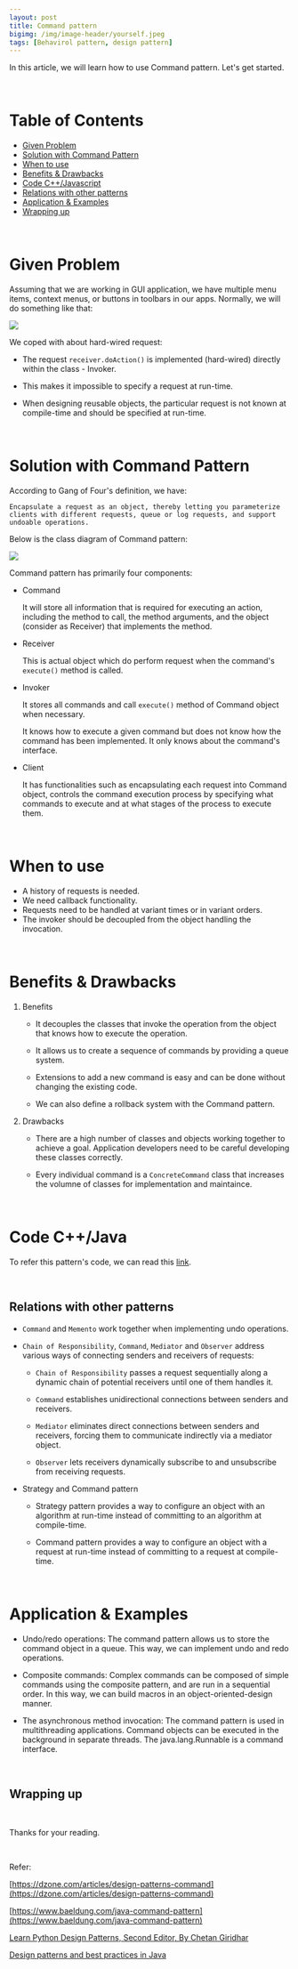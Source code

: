```yaml
---
layout: post
title: Command pattern
bigimg: /img/image-header/yourself.jpeg
tags: [Behavirol pattern, design pattern]
---
```


 In this article, we will learn how to use Command pattern. Let's get started.


<br>

# Table of Contents
- [Given Problem](#given-problem)
- [Solution with Command Pattern](#solution-with-command-pattern)
- [When to use](#when-to-use)
- [Benefits & Drawbacks](#benefits-&drawbacks)
- [Code C++/Javascript](#code-C++/Javascript)
- [Relations with other patterns](#relations-with-other-patterns)
- [Application & Examples](#application-&-examples)
- [Wrapping up](#wrapping-up)

<br>

# Given Problem

Assuming that we are working in GUI application, we have multiple menu items, context menus, or buttons in toolbars in our apps. Normally, we will do something like that:

![](../img/design-pattern/command-pattner/original-problem-command-pattern.png)

We coped with about hard-wired request:
- The request ```receiver.doAction()``` is implemented (hard-wired) directly within the class - Invoker.

- This makes it impossible to specify a request at run-time.

- When designing reusable objects, the particular request is not known at compile-time and should be specified at run-time.

<br>

# Solution with Command Pattern

According to Gang of Four's definition, we have:

```
Encapsulate a request as an object, thereby letting you parameterize clients with different requests, queue or log requests, and support undoable operations.

```

Below is the class diagram of Command pattern:

![](../img/design-pattern/command-pattner/command-pattern.png)

Command pattern has primarily four components:
- Command

    It will store all information that is required for executing an action, including the method to call, the method arguments, and the object (consider as Receiver) that implements the method.

- Receiver

    This is actual object which do perform request when the command's ```execute()``` method is called.

- Invoker

    It stores all commands and call ```execute()``` method of Command object when necessary.

    It knows how to execute a given command but does not know how the command has been implemented. It only knows about the command's interface.

- Client

    It has functionalities such as encapsulating each request into Command object, controls the command execution process by specifying what commands to execute and at what stages of the process to execute them.

<br>

# When to use
- A history of requests is needed.
- We need callback functionality.
- Requests need to be handled at variant times or in variant orders.
- The invoker should be decoupled from the object handling the invocation.

<br>

# Benefits & Drawbacks
1. Benefits

    - It decouples the classes that invoke the operation from the object that knows how to execute the operation.

    - It allows us to create a sequence of commands by providing a queue system.

    - Extensions to add a new command is easy and can be done without changing the existing code.

    - We can also define a rollback system with the Command pattern.


2. Drawbacks

    - There are a high number of classes and objects working together to achieve a goal. Application developers need to be careful developing these classes correctly.

    - Every individual command is a ```ConcreteCommand``` class that increases the volumne of classes for implementation and maintaince.

<br>

# Code C++/Java

To refer this pattern's code, we can read this [link](https://github.com/DucManhPhan/Design-Pattern/tree/master/Behavioral-Pattern/command-pattern/src/Java).


<br>

## Relations with other patterns
- ```Command``` and ```Memento``` work together when implementing undo operations.

- ```Chain of Responsibility```, ```Command```, ```Mediator``` and ```Observer``` address various ways of connecting senders and receivers of requests:

    - ```Chain of Responsibility``` passes a request sequentially along a dynamic chain of potential receivers until one of them handles it.

    - ```Command``` establishes unidirectional connections between senders and receivers.

    - ```Mediator``` eliminates direct connections between senders and receivers, forcing them to communicate indirectly via a mediator object.

    - ```Observer``` lets receivers dynamically subscribe to and unsubscribe from receiving requests.

- Strategy and Command pattern

    - Strategy pattern provides a way to configure an object with an algorithm at run-time instead of committing to an algorithm at compile-time.

    - Command pattern provides a way to configure an object with a request at run-time instead of committing to a request at compile-time.

<br>

# Application & Examples
- Undo/redo operations: The command pattern allows us to store the command object in a queue. This way, we can implement undo and redo operations.

- Composite commands: Complex commands can be composed of simple commands using the composite pattern, and are run in a sequential order. In this way, we can build macros in an object-oriented-design manner.

- The asynchronous method invocation: The command pattern is used in multithreading applications. Command objects can be executed in the background in separate threads. The java.lang.Runnable is a command interface.


<br>

## Wrapping up




<br>

Thanks for your reading.

<br>

Refer:

[https://dzone.com/articles/design-patterns-command](https://dzone.com/articles/design-patterns-command)

[https://www.baeldung.com/java-command-pattern](https://www.baeldung.com/java-command-pattern)

[Learn Python Design Patterns, Second Editor, By Chetan Giridhar](http://file.allitebooks.com/20160913/Learning%20Python%20Design%20Patterns,%202nd%20Edition.pdf)

[Design patterns and best practices in Java]()